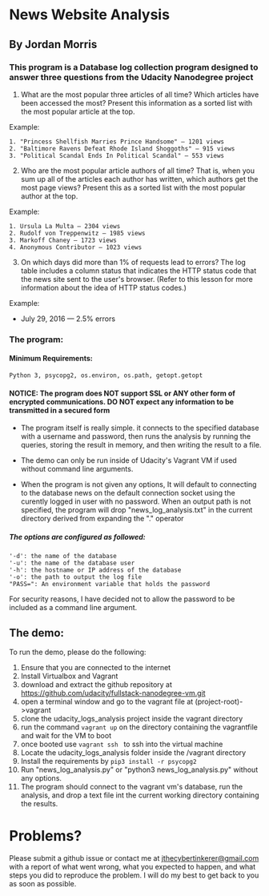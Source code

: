# News Website Analysis
## By Jordan Morris


### This program is a Database log collection program designed to answer three questions from the Udacity Nanodegree project

1. What are the most popular three articles of all time? Which articles have been accessed the most? Present this information as a sorted list with the most popular article at the top.

Example:

    1. "Princess Shellfish Marries Prince Handsome" — 1201 views
    2. "Baltimore Ravens Defeat Rhode Island Shoggoths" — 915 views
    3. "Political Scandal Ends In Political Scandal" — 553 views

2. Who are the most popular article authors of all time? That is, when you sum up all of the articles each author has written, which authors get the most page views? Present this as a sorted list with the most popular author at the top.

Example:

    1. Ursula La Multa — 2304 views
    2. Rudolf von Treppenwitz — 1985 views
    3. Markoff Chaney — 1723 views
    4. Anonymous Contributor — 1023 views
3. On which days did more than 1% of requests lead to errors? The log table includes a column status that indicates the HTTP status code that the news site sent to the user's browser. (Refer to this lesson for more information about the idea of HTTP status codes.)

Example:

* July 29, 2016 — 2.5% errors

### The program:

#### Minimum Requirements:
    Python 3, psycopg2, os.environ, os.path, getopt.getopt 
#### NOTICE: The program does NOT support SSL or ANY other form of encrypted communications. DO NOT expect any information to be transmitted in a secured form

* The program itself is really simple. it connects to the specified database with a username and password, then runs the analysis by running the queries, storing the result in memory, and then writing the result to a file.

* The demo can only be run inside of Udacity's Vagrant VM if used without command line arguments.

* When the program is not given any options, It will default to connecting to the database news on the default connection socket using the curently logged in user with no password. When an output path is not specified, the program will drop "news_log_analysis.txt" in the current directory derived from expanding the "." operator


##### The options are configured as followed:
    '-d': the name of the database
    '-u': the name of the database user
    '-h': the hostname or IP address of the database
    '-o': the path to output the log file
    "PASS=": An environment variable that holds the password

For security reasons, I have decided not to allow the password to be included as a command line argument.


## The demo:

To run the demo, please do the following:

1. Ensure that you are connected to the internet
2. Install Virtualbox and Vagrant
3. download  and extract the github repository at https://github.com/udacity/fullstack-nanodegree-vm.git
4. open a terminal window and go to the vagrant file at (project-root)->vagrant
5. clone the udacity_logs_analysis project inside the vagrant directory
6. run the command <code>vagrant up</code> on the directory containing the vagrantfile and wait for the VM to boot
7. once booted use <code>vagrant ssh </code> to ssh into the virtual machine
8. Locate the udacity_logs_analysis folder inside the /vagrant directory
9. Install the requirements by <code>pip3 install -r psycopg2 </code>
10. Run "news_log_analysis.py" or "python3 news_log_analysis.py" without any options.
11. The program should connect to the vagrant vm's database, run the analysis, and drop a text file int the current working directory containing the results.

# Problems?
Please submit a github issue or contact me at <a href="mailto:jthecybertinkerer@gmail.com?subject=news%20log%20analysis%20issue">jthecybertinkerer@gmail.com</a> with a report of what went wrong, what you expected to happen, and what steps you did to reproduce the problem. I will do my best to get back to you as soon as possible.


